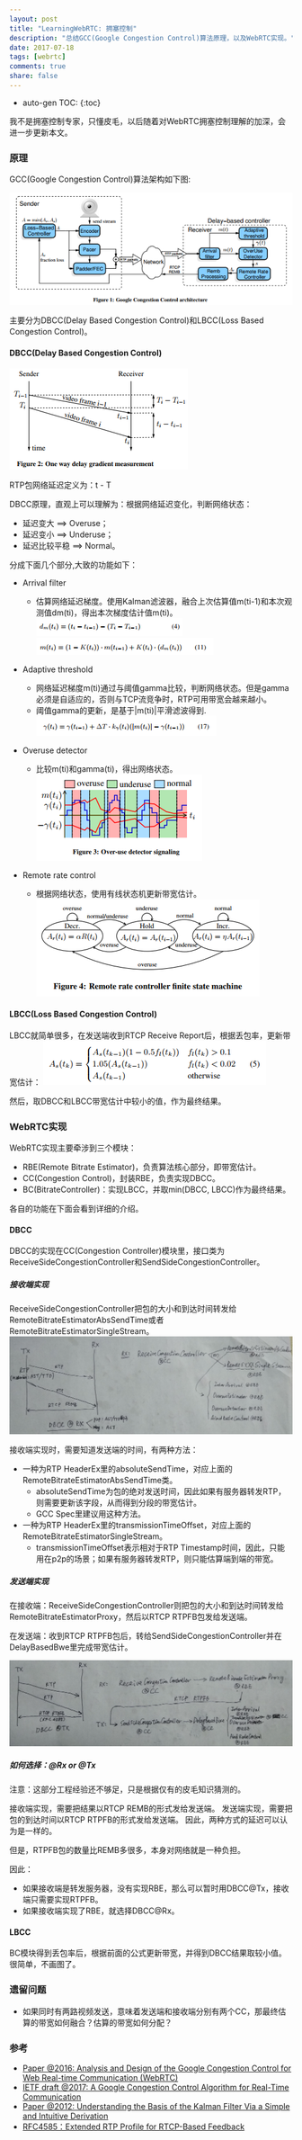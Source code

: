 ```yaml
---
layout: post
title: "LearningWebRTC: 拥塞控制"
description: "总结GCC(Google Congestion Control)算法原理，以及WebRTC实现。"
date: 2017-07-18
tags: [webrtc]
comments: true
share: false
---
```


* auto-gen TOC:
{:toc}

我不是拥塞控制专家，只懂皮毛，以后随着对WebRTC拥塞控制理解的加深，会进一步更新本文。

### 原理

GCC(Google Congestion Control)算法架构如下图:

![gcc_arch](/images/LearningWebRTC/gcc_arch.png)

主要分为DBCC(Delay Based Congestion Control)和LBCC(Loss Based Congestion Control)。

#### DBCC(Delay Based Congestion Control)

![gcc_delay_gradient](/images/LearningWebRTC/gcc_delay_gradient.png)

RTP包网络延迟定义为：t - T

DBCC原理，直观上可以理解为：根据网络延迟变化，判断网络状态：
 * 延迟变大 ==> Overuse；
 * 延迟变小 ==> Underuse；
 * 延迟比较平稳 ==> Normal。

分成下面几个部分,大致的功能如下：

 * Arrival filter
   * 估算网络延迟梯度。使用Kalman滤波器，融合上次估算值m(ti-1)和本次观测值dm(ti)，得出本次梯度估计值m(ti)。
![gcc_dbcc_dm](/images/LearningWebRTC/gcc_dbcc_dm.png)
![gcc_dbcc_m](/images/LearningWebRTC/gcc_dbcc_m.png)

 * Adaptive threshold
   * 网络延迟梯度m(ti)通过与阈值gamma比较，判断网络状态。但是gamma必须是自适应的，否则与TCP流竞争时，RTP可用带宽会越来越小。
   * 阈值gamma的更新，是基于|m(ti)|平滑滤波得到.
![gcc_dbcc_gamma](/images/LearningWebRTC/gcc_dbcc_gamma.png)

 * Overuse detector
   * 比较m(ti)和gamma(ti)，得出网络状态。
![gcc_dbcc_detector](/images/LearningWebRTC/gcc_dbcc_dector.png)
 
 * Remote rate control
   * 根据网络状态，使用有线状态机更新带宽估计。
![gcc_dbcc_state](/images/LearningWebRTC/gcc_dbcc_state.png)
   
#### LBCC(Loss Based Congestion Control)

LBCC就简单很多，在发送端收到RTCP Receive Report后，根据丢包率，更新带宽估计：
![gcc_lbcc_formula](/images/LearningWebRTC/gcc_lbcc_formula.png)

然后，取DBCC和LBCC带宽估计中较小的值，作为最终结果。

### WebRTC实现

WebRTC实现主要牵涉到三个模块：
 * RBE(Remote Bitrate Estimator)，负责算法核心部分，即带宽估计。
 * CC(Congestion Control)，封装RBE，负责实现DBCC。
 * BC(BitrateController)：实现LBCC，并取min(DBCC, LBCC)作为最终结果。
 
各自的功能在下面会看到详细的介绍。

#### DBCC

DBCC的实现在CC(Congestion Controller)模块里，接口类为ReceiveSideCongestionController和SendSideCongestionController。

##### 接收端实现

ReceiveSideCongestionController把包的大小和到达时间转发给RemoteBitrateEstimatorAbsSendTime或者RemoteBitrateEstimatorSingleStream。
![gcc_dbcc_rx](/images/LearningWebRTC/gcc_dbcc_rx.png)

接收端实现时，需要知道发送端的时间，有两种方法：
 * 一种为RTP HeaderEx里的absoluteSendTime，对应上面的RemoteBitrateEstimatorAbsSendTime类。
   * absoluteSendTime为包的绝对发送时间，因此如果有服务器转发RTP，则需要更新该字段，从而得到分段的带宽估计。
   * GCC Spec里建议用这种方法。
 * 一种为RTP HeaderEx里的transmissionTimeOffset，对应上面的RemoteBitrateEstimatorSingleStream。
   * transmissionTimeOffset表示相对于RTP Timestamp时间，因此，只能用在p2p的场景；如果有服务器转发RTP，则只能估算端到端的带宽。

##### 发送端实现

在接收端：ReceiveSideCongestionController则把包的大小和到达时间转发给RemoteBitrateEstimatorProxy，然后以RTCP RTPFB包发给发送端。

在发送端：收到RTCP RTPFB包后，转给SendSideCongestionController并在DelayBasedBwe里完成带宽估计。

![gcc_dbcc_tx](/images/LearningWebRTC/gcc_dbcc_tx.png)

##### 如何选择：@Rx or @Tx

注意：这部分工程经验还不够足，只是根据仅有的皮毛知识猜测的。

接收端实现，需要把结果以RTCP REMB的形式发给发送端。
发送端实现，需要把包的到达时间以RTCP RTPFB的形式发给发送端。
因此，两种方式的延迟可以认为是一样的。

但是，RTPFB包的数量比REMB多很多，本身对网络就是一种负担。

因此：
 * 如果接收端是转发服务器，没有实现RBE，那么可以暂时用DBCC@Tx，接收端只需要实现RTPFB。
 * 如果接收端实现了RBE，就选择DBCC@Rx。
 

#### LBCC

BC模块得到丢包率后，根据前面的公式更新带宽，并得到DBCC结果取较小值。很简单，不画图了。


### 遗留问题

 * 如果同时有两路视频发送，意味着发送端和接收端分别有两个CC，那最终估算的带宽如何融合？估算的带宽如何分配？

### 参考
 
 * [Paper @2016: Analysis and Design of the Google Congestion Control for Web Real-time Communication (WebRTC)](http://c3lab.poliba.it/images/6/65/Gcc-analysis.pdf)
 * [IETF draft @2017: A Google Congestion Control Algorithm for Real-Time Communication](https://tools.ietf.org/html/draft-ietf-rmcat-gcc-02)
 * [Paper @2012: Understanding the Basis of the Kalman Filter Via a Simple and Intuitive Derivation ](https://www.cl.cam.ac.uk/~rmf25/papers/Understanding%20the%20Basis%20of%20the%20Kalman%20Filter.pdf)
 * [RFC4585：Extended RTP Profile for RTCP-Based Feedback](https://tools.ietf.org/html/rfc4585)















